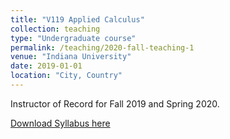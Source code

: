 ```yaml
---
title: "V119 Applied Calculus"
collection: teaching
type: "Undergraduate course"
permalink: /teaching/2020-fall-teaching-1
venue: "Indiana University"
date: 2019-01-01
location: "City, Country"
---
```


Instructor of Record for Fall 2019 and Spring 2020.

[Download Syllabus here](http://qinxuqiang.github.io/files/V119_Syllabus.pdf)
